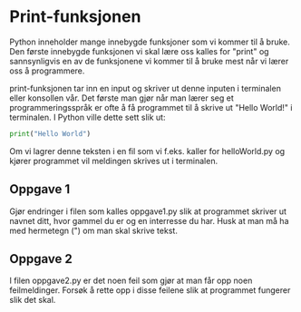 # Print-funksjonen

Python inneholder mange innebygde funksjoner som vi kommer til å bruke. Den første innebygde funksjonen vi skal lære oss kalles for "print" og sannsynligvis en av de funksjonene vi kommer til å bruke mest når vi lærer oss å programmere.

print-funksjonen tar inn en input og skriver ut denne inputen i terminalen eller konsollen vår. Det første man gjør når man lærer seg et programmeringsspråk er ofte å få programmet til å skrive ut "Hello World!" i terminalen. I Python ville dette sett slik ut:

```Python
print("Hello World")
```

Om vi lagrer denne teksten i en fil som vi f.eks. kaller for helloWorld.py og kjører programmet vil meldingen skrives ut i terminalen.


## Oppgave 1
Gjør endringer i filen som kalles oppgave1.py slik at programmet skriver ut navnet ditt, hvor gammel du er og en interresse du har. Husk at man må ha med hermetegn (") om man skal skrive tekst.

## Oppgave 2
I filen oppgave2.py er det noen feil som gjør at man får opp noen feilmeldinger. Forsøk å rette opp i disse feilene slik at programmet fungerer slik det skal. 

